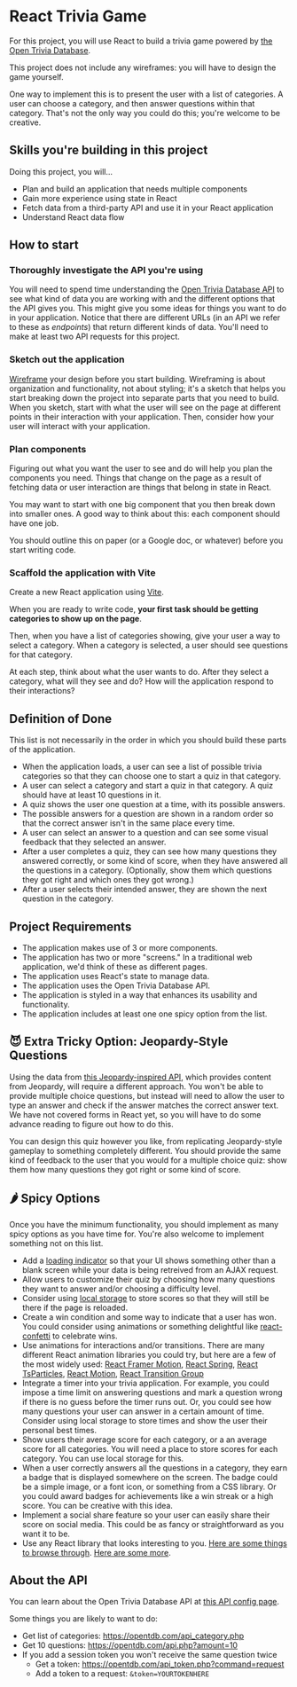 # React Trivia Game

For this project, you will use React to build a trivia game powered by [the Open Trivia Database](https://opentdb.com/).

This project does not include any wireframes: you will have to design the game yourself.

One way to implement this is to present the user with a list of categories. A user can choose a category, and then answer questions within that category. That's not the only way you could do this; you're welcome to be creative.

## Skills you're building in this project

Doing this project, you will...

- Plan and build an application that needs multiple components
- Gain more experience using state in React
- Fetch data from a third-party API and use it in your React application
- Understand React data flow

## How to start

### Thoroughly investigate the API you're using

You will need to spend time understanding the [Open Trivia Database API](https://opentdb.com/) to see what kind of data you are working with and the different options that the API gives you. This might give you some ideas for things you want to do in your application. Notice that there are different URLs (in an API we refer to these as _endpoints_) that return different kinds of data. You'll need to make at least two API requests for this project.

### Sketch out the application

[Wireframe](https://balsamiq.com/learn/articles/what-are-wireframes) your design before you start building. Wireframing is about organization and functionality, not about styling; it's a sketch that helps you start breaking down the project into separate parts that you need to build. When you sketch, start with what the user will see on the page at different points in their interaction with your application. Then, consider how your user will interact with your application.

### Plan components

Figuring out what you want the user to see and do will help you plan the components you need. Things that change on the page as a result of fetching data or user interaction are things that belong in state in React. 

You may want to start with one big component that you then break down into smaller ones. A good way to think about this: each component should have one job.

You should outline this on paper (or a Google doc, or whatever) before you start writing code.

### Scaffold the application with Vite

Create a new React application using [Vite](https://vitejs.dev/guide/#scaffolding-your-first-vite-project). 

When you are ready to write code, **your first task should be getting categories to show up on the page**.

Then, when you have a list of categories showing, give your user a way to select a category. When a category is selected, a user should see questions for that category.

At each step, think about what the user wants to do. After they select a category, what will they see and do? How will the application respond to their interactions?

## Definition of Done

This list is not necessarily in the order in which you should build these parts of the application.

- When the application loads, a user can see a list of possible trivia categories so that they can choose one to start a quiz in that category.
- A user can select a category and start a quiz in that category. A quiz should have at least 10 questions in it.
- A quiz shows the user one question at a time, with its possible answers.
- The possible answers for a question are shown in a random order so that the correct answer isn't in the same place every time.
- A user can select an answer to a question and can see some visual feedback that they selected an answer.
- After a user completes a quiz, they can see how many questions they answered correctly, or some kind of score, when they have answered all the questions in a category. (Optionally, show them which questions they got right and which ones they got wrong.)
- After a user selects their intended answer, they are shown the next question in the category.

## Project Requirements

- The application makes use of 3 or more components.
- The application has two or more "screens." In a traditional web application, we'd think of these as different pages.
- The application uses React's state to manage data.
- The application uses the Open Trivia Database API.
- The application is styled in a way that enhances its usability and functionality.
- The application includes at least one one spicy option from the list.

## 😈 Extra Tricky Option: Jeopardy-Style Questions

Using the data from [this Jeopardy-inspired API](http://jservice.io/), which provides content from Jeopardy, will require a different approach. You won't be able to provide multiple choice questions, but instead will need to allow the user to type an answer and check if the answer matches the correct answer text. We have not covered forms in React yet, so you will have to do some advance reading to figure out how to do this.

You can design this quiz however you like, from replicating Jeopardy-style gameplay to something completely different. You should provide the same kind of feedback to the user that you would for a multiple choice quiz: show them how many questions they got right or some kind of score. 

## 🌶️ Spicy Options

Once you have the minimum functionality, you should implement as many spicy options as you have time for. You're also welcome to implement something not on this list.

- Add a [loading indicator](https://uxplanet.org/progress-indicators-4-common-styles-91a12b86060c) so that your UI shows something other than a blank screen while your data is being retreived from an AJAX request.
- Allow users to customize their quiz by choosing how many questions they want to answer and/or choosing a difficulty level.
- Consider using [local storage](https://developer.mozilla.org/en-US/docs/Web/API/Window/localStorage) to store scores so that they will still be there if the page is reloaded.
- Create a win condition and some way to indicate that a user has won. You could consider using animations or something delightful like [react-confetti](https://github.com/alampros/react-confetti) to celebrate wins.
- Use animations for interactions and/or transitions. There are many different React animation libraries you could try, but here are a few of the most widely used: [React Framer Motion](https://github.com/framer/motion), [React Spring](https://github.com/pmndrs/react-spring), [React TsParticles](https://github.com/matteobruni/tsparticles), [React Motion](https://github.com/chenglou/react-motion), [React Transition Group](https://reactcommunity.org/react-transition-group/)
- Integrate a timer into your trivia application. For example, you could impose a time limit on answering questions and mark a question wrong if there is no guess before the timer runs out. Or, you could see how many questions your user can answer in a certain amount of time. Consider using local storage to store times and show the user their personal best times.
- Show users their average score for each category, or a an average score for all categories. You will need a place to store scores for each category. You can use local storage for this. 
- When a user correctly answers all the questions in a category, they earn a badge that is displayed somewhere on the screen. The badge could be a simple image, or a font icon, or something from a CSS library. Or you could award badges for achievements like a win streak or a high score. You can be creative with this idea.
- Implement a social share feature so your user can easily share their score on social media. This could be as fancy or straightforward as you want it to be.
- Use any React library that looks interesting to you. [Here are some things to browse through](https://github.com/enaqx/awesome-react). [Here are some more](https://github.com/brillout/awesome-react-components).

## About the API

You can learn about the Open Trivia Database API at [this API config page](https://opentdb.com/api_config.php).

Some things you are likely to want to do:

- Get list of categories: https://opentdb.com/api_category.php
- Get 10 questions: https://opentdb.com/api.php?amount=10
- If you add a session token you won't receive the same question twice
    - Get a token: https://opentdb.com/api_token.php?command=request
    - Add a token to a request: `&token=YOURTOKENHERE`
